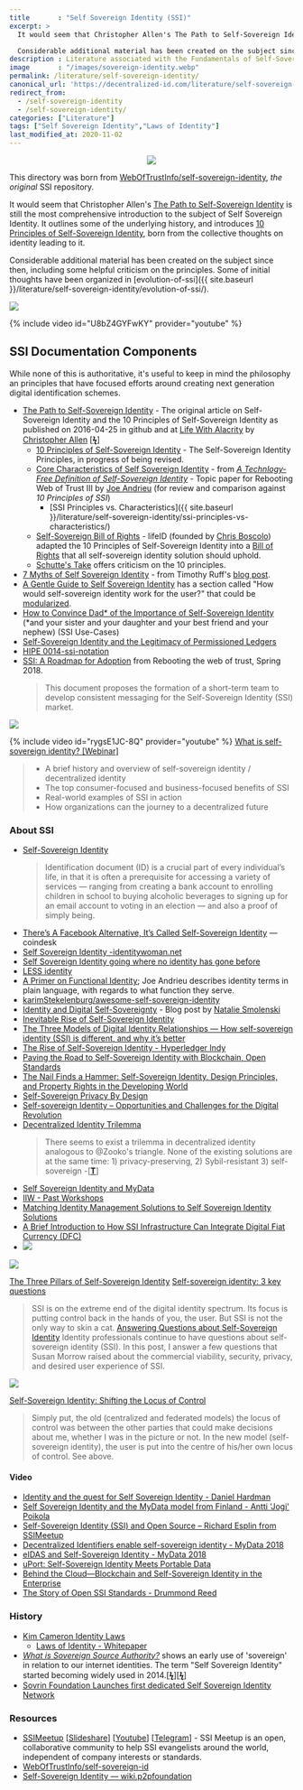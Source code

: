 ```yaml
---
title       : "Self Sovereign Identity (SSI)"
excerpt: >
  It would seem that Christopher Allen's The Path to Self-Sovereign Identity is still the most comprehensive introduction to the subject of Self Sovereign Identity. It outlines some of the underlying history, and introduces 10 Principles of Self-Sovereign Identity, born from the collective thoughts on identity leading to it.

  Considerable additional material has been created on the subject since then, including some helpful criticism on the principles. Some of initial thoughts have been organized in evolution-of-ssi.
description : Literature associated with the Fundamentals of Self-Sovereign Identity.
image       : "/images/sovereign-identity.webp"
permalink: /literature/self-sovereign-identity/
canonical_url: 'https://decentralized-id.com/literature/self-sovereign-identity/'
redirect_from: 
  - /self-sovereign-identity
  - /self-sovereign-identity/
categories: ["Literature"]
tags: ["Self Sovereign Identity","Laws of Identity"]
last_modified_at: 2020-11-02
---
```


<center><img src="{{ site.baseurl }}/images/sovereign-id-wide.webp"/></center>

This directory was born from [WebOfTrustInfo/self-sovereign-identity](https://github.com/WebOfTrustInfo/self-sovereign-identity), *the original* SSI repository. 

It would seem that Christopher Allen's [The Path to Self-Sovereign Identity](https://github.com/WebOfTrustInfo/self-sovereign-identity/blob/master/ThePathToSelf-SovereignIdentity.md) is still the most comprehensive introduction to the subject of Self Sovereign Identity. It outlines some of the underlying history, and introduces [10 Principles of Self-Sovereign Identity](https://github.com/WebOfTrustInfo/self-sovereign-identity/blob/master/self-sovereign-identity-principles.md), born from the collective thoughts on identity leading to it.

Considerable additional material has been created on the subject since then, including some helpful criticism on the principles. Some of initial thoughts have been organized in [evolution-of-ssi]({{ site.baseurl }}/literature/self-sovereign-identity/evolution-of-ssi/).

[![](https://i.imgur.com/S9uBk4k.png)](https://medium.com/@trbouma/self-sovereign-identity-an-unofficial-generic-icon-a5a6ab332cd7)

{% include video id="U8bZ4GYFwKY" provider="youtube" %}

## SSI Documentation Components

While none of this is authoritative, it's useful to keep in mind the philosophy an principles that have focused efforts around creating next generation digital identification schemes. 

* [The Path to Self-Sovereign Identity](https://github.com/WebOfTrustInfo/self-sovereign-identity/blob/master/ThePathToSelf-SovereignIdentity.md) - The original article on Self-Sovereign Identity and the 10 Principles of Self-Sovereign Identity as published on 2016-04-25 in github and at [Life With Alacrity](http://www.lifewithalacrity.com/2016/04/the-path-to-self-soverereign-identity.html) by [Christopher Allen](http://www.github.com/christophera) [[**ϟ**](https://www.coindesk.com/path-self-sovereign-identity/amp/)]
  * [10 Principles of Self-Sovereign Identity](https://github.com/WebOfTrustInfo/self-sovereign-identity/blob/master/self-sovereign-identity-principles.md) - The Self-Sovereign Identity Principles, in progress of being revised.
  * [Core Characteristics of Self Sovereign Identity](https://github.com/WebOfTrustInfo/self-sovereign-identity/blob/master/characteristics-of-sovereign-identity.md) - from *[A Technlogy-Free Definition of Self-Sovereign Identity](https://github.com/jandrieu/rebooting-the-web-of-trust-fall2016/raw/master/topics-and-advance-readings/a-technology-free-definition-of-self-sovereign-identity.pdf)* - Topic paper for Rebooting Web of Trust III by [Joe Andrieu](http://www.github.com/jandrieu) (for review and comparison against *10 Principles of SSI*)
    * [SSI Principles vs. Characteristics]({{ site.baseurl }}/literature/self-sovereign-identity/ssi-principles-vs-characteristics/)
  * [Self-Sovereign Bill of Rights](https://github.com/WebOfTrustInfo/self-sovereign-identity/blob/master/self-sovereign-identity-bill-of-rights.md) - lifeID (founded by [Chris Boscolo](https://github.com/cboscolo)) adapted the 10 Principles of Self-Sovereign Identity into a [Bill of Rights](https://medium.com/@lifeID_io/lifeid-self-sovereign-identity-bill-of-rights-d2acafa1de8b) that all self-sovereign identity solution should uphold.
  * [Schutte's Take](https://github.com/WebOfTrustInfo/self-sovereign-identity/blob/master/Schutte-on-SSI.md) offers criticism on the 10 principles.
* [7 Myths of Self Sovereign Identity](https://github.com/WebOfTrustInfo/self-sovereign-identity/blob/master/7-myths-of-self-sovereign-identity.md) - from Timothy Ruff's [blog post](https://medium.com/evernym/7-myths-of-self-sovereign-identity-67aea7416b1).
* [A Gentle Guide to Self Sovereign Identity](https://bitsonblocks.net/2017/05/17/gentle-introduction-self-sovereign-identity/) has a section called "How would self-sovereign identity work for the user?" that could be [modularized](user-experience/).
* [How to Convince Dad* of the Importance of Self-Sovereign Identity](https://github.com/WebOfTrustInfo/rwot7/blob/master/final-documents/convincing-dad.md) (\*and your sister and your daughter and your best friend and your nephew) (SSI Use-Cases)
* [Self-Sovereign Identity and the Legitimacy of Permissioned Ledgers](http://www.windley.com/archives/2016/09/self-sovereign_identity_and_the_legitimacy_of_permissioned_ledgers.shtml)
* [HIPE 0014-ssi-notation](https://github.com/hyperledger/indy-hipe/tree/master/text/0014-ssi-notation)
* [SSI: A Roadmap for Adoption](https://github.com/WebOfTrustInfo/rebooting-the-web-of-trust-spring2018/blob/master/final-documents/a-roadmap-for-ssi.md) from Rebooting the web of trust, Spring 2018. 
  > This document proposes the formation of a short-term team to develop consistent messaging for the Self-Sovereign Identity (SSI) market.

![](https://imgur.com/3zz62kpl.png)

{% include video id="rygsE1JC-8Q" provider="youtube" %}
[What is self-sovereign identity? [Webinar]](https://www.youtube.com/watch?v=rygsE1JC-8Q)
  > - A brief history and overview of self-sovereign identity / decentralized identity
  > - The top consumer-focused and business-focused benefits of SSI
  > - Real-world examples of SSI in action
  > - How organizations can the journey to a decentralized future


### About SSI

* [Self-Sovereign Identity](https://thelivinglib.org/self-sovereign-identity/)
  > Identification document (ID) is a crucial part of every individual’s life, in that it is often a prerequisite for accessing a variety of services — ranging from creating a bank account to enrolling children in school to buying alcoholic beverages to signing up for an email account to voting in an election — and also a proof of simply being.
* [There’s A Facebook Alternative, It’s Called Self-Sovereign Identity](https://www.coindesk.com/theres-alternative-facebook-called-self-sovereign-identity) —coindesk
* [Self Sovereign Identity -identitywoman.net](https://identitywoman.net/self-sovereign-identity/)
* [Self Sovereign Identity going where no identity has gone before](https://www.brighttalk.com/webcast/16693/342423/self-sovereign-identity-going-where-no-identity-has-gone-before)
* [LESS identity](https://medium.com/@trbouma/less-identity-65f65d87f56b)
* [A Primer on Functional Identity](https://github.com/WebOfTrustInfo/rebooting-the-web-of-trust-fall2017/blob/master/topics-and-advance-readings/functional-identity-primer.md); Joe Andrieu describes identity terms in plain language, with regards to what function they serve.
* [karimStekelenburg/awesome-self-sovereign-identity](https://github.com/karimStekelenburg/awesome-self-sovereign-identity)
* [Identity and Digital Self-Sovereignty](https://medium.com/learning-machine-blog/identity-and-digital-self-sovereignty-1f3faab7d9e3) - Blog post by [Natalie Smolenski](https://medium.com/@nsmolenski)
* [Inevitable Rise of Self-Sovereign Identity](https://sovrin.org/wp-content/uploads/2018/03/The-Inevitable-Rise-of-Self-Sovereign-Identity.pdf)
* [The Three Models of Digital Identity Relationships — How self-sovereign identity (SSI) is different, and why it’s better](https://medium.com/evernym/the-three-models-of-digital-identity-relationships-ca0727cb5186) 
* [The Rise of Self-Sovereign Identity - Hyperledger Indy](https://wso2.com/blog/research/the-rise-of-self-sovereign-identity-hyperledger-indy)
* [Paving the Road to Self-Sovereign Identity with Blockchain, Open Standards](https://www.ibm.com/blogs/think/2017/10/self-sovereign-id-blockchain/)
* [The Nail Finds a Hammer: Self-Sovereign Identity, Design Principles, and Property Rights in the Developing World](https://www.newamerica.org/future-property-rights/reports/nail-finds-hammer/)
* [Self-Sovereign Privacy By Design](https://github.com/sovrin-foundation/protocol/blob/master/self_sovereign_privacy_by_design_v1.md)
* [Self-sovereign Identity –	Opportunities and Challenges for the Digital Revolution](https://arxiv.org/pdf/1712.01767.pdf)
* [Decentralized Identity Trilemma](http://maciek.blog/DecentralizedIDentity-trilemma/)
   >There seems to exist a trilemma in decentralized identity analogous to @Zooko's triangle. None of the existing solutions are at the same time: 1) privacy-preserving, 2) Sybil-resistant 3) self-sovereign -[[**T**](https://twitter.com/MaciekLaskus/status/1031859093072424960)]
* [Self Sovereign Identity and MyData](https://medium.com/@apoikola/self-sovereign-identity-and-mydata-e1f996a9451)
* [IIW - Past Workshops](https://internetidentityworkshop.com/past-workshops/)
* [Matching Identity Management Solutions to Self Sovereign Identity Solutions](https://www.slideshare.net/TommyKoens/matching-identity-management-solutions-to-selfsovereign-identity-principles)
* [A Brief Introduction to How SSI Infrastructure Can Integrate Digital Fiat Currency (DFC)](https://www.itu.int/en/ITU-T/Workshops-and-Seminars/20180718/Documents/D_Reed.pdf)
* [![](https://i.imgur.com/tNvN7vV.png)](https://twitter.com/VitalikButerin/status/1072160446180810752)

[![](https://i.imgur.com/f3FlznM.png)](https://twitter.com/ChristopherA/status/989120215702261761?ref_src=twsrc%5Etfw)

[The Three Pillars of Self-Sovereign Identity](https://www.evernym.com/blog/the-three-pillars-of-self-sovereign-identity/)
[Self-sovereign identity: 3 key questions](https://www.csoonline.com/article/3366261/self-sovereign-identity-3-key-questions.html)
  > SSI is on the extreme end of the digital identity spectrum. Its focus is putting control back in the hands of you, the user. But SSI is not the only way to skin a cat.
[Answering Questions about Self-Sovereign Identity](https://www.windley.com/archives/2019/07/answering_questions_about_self-sovereign_identity.shtml)
  > Identity professionals continue to have questions about self-sovereign identity (SSI). In this post, I answer a few questions that Susan Morrow raised about the commercial viability, security, privacy, and desired user experience of SSI.

![](https://i.imgur.com/MMa72Dx.png)

[Self-Sovereign Identity: Shifting the Locus of Control](https://medium.com/@trbouma/self-sovereign-identity-shifting-the-locus-of-control-10da1c8757ad)
  > Simply put, the old (centralized and federated models) the locus of control was between the other parties that could make decisions about me, whether I was in the picture or not. In the new model (self-sovereign identity), the user is put into the centre of his/her own locus of control. See above.
 

#### Video

* [Identity and the quest for Self Sovereign Identity - Daniel Hardman](https://www.youtube.com/watch?v=iqmY_h49vPs)
* [Self Sovereign Identity and the MyData model from Finland - Antti 'Jogi' Poikola](https://www.youtube.com/watch?v=amq88XmWaNs)
* [Self-Sovereign Identity (SSI) and Open Source – Richard Esplin from SSIMeetup](http://ssimeetup.org/self-sovereign-identity-ssi-open-source-richard-esplin-webinar-16/)
* [Decentralized Identifiers enable self-sovereign identity - MyData 2018](https://www.youtube.com/watch?v=KsIM0zq37fU)
* [eIDAS and Self-Sovereign Identity - MyData 2018](https://www.youtube.com/watch?v=AHa175AEVVs)
* [uPort: Self-Sovereign Identity Meets Portable Data](https://www.youtube.com/watch?v=hBIragrwqYc)
* [Behind the Cloud—Blockchain and Self-Sovereign Identity in the Enterprise](https://www.youtube.com/watch?v=wSdm2-18Z2g)
* [The Story of Open SSI Standards - Drummond Reed](https://www.youtube.com/watch?v=RllH91rcFdE&feature=youtu.be&t=4m30s)

### History

* [Kim Cameron Identity Laws](https://channel9.msdn.com/Blogs/scobleizer/Kim-Cameron-Identity-Laws)
  * [Laws of Identity - Whitepaper](https://web.archive.org/web/20080814163727/http://www.identityblog.com/stories/2004/12/09/thelaws.html)
*  [*What is Sovereign Source Authority?*](https://www.moxytongue.com/2012/02/what-is-sovereign-source-authority.html) shows an early use of 'sovereign' in relation to our internet identities. The term "Self Sovereign Identity" started becoming widely used in 2014.[[**ϟ**](https://www.tokencommons.org/Windhover-Principles-for-Digital-Identity-Trust-Data.html)][[**ϟ**](https://hubculture.com/hubs/47/news/689/)]
* [Sovrin Foundation Launches first dedicated Self Sovereign Identity Network](https://www.prnewswire.com/news-releases/sovrin-foundation-launches-first-dedicated-self-sovereign-identity-network-300336702.html) 

### Resources

* [SSIMeetup](http://ssimeetup.org/) [[Slideshare](https://www.slideshare.net/SSIMeetup/presentations)] [[Youtube](https://www.youtube.com/channel/UCSqSTlKdbbCM1muGOhDa3Og)] [[Telegram](https://t.me/SSIMeetup)] - SSI Meetup is an open, collaborative community to help SSI evangelists around the world, independent of company interests or standards. 
* [WebOfTrustInfo/self-sovereign-id](https://github.com/WebOfTrustInfo/self-sovereign-identity)
* [Self-Sovereign Identity — wiki.p2pfoundation](https://wiki.p2pfoundation.net/Self-Sovereign_Identity)



